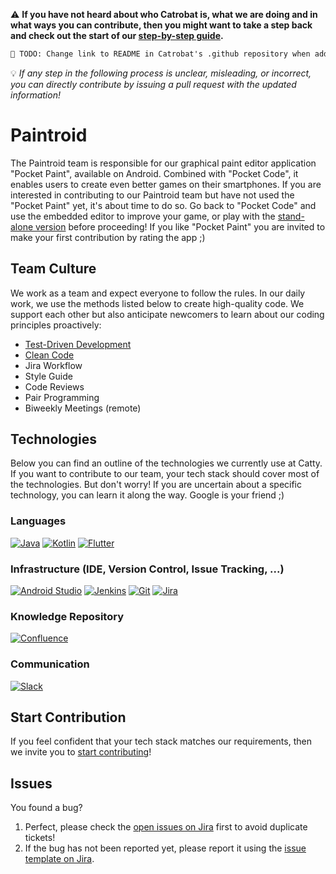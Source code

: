 ⚠️ **__If you have not heard about who Catrobat is, what we are doing and in what ways you can contribute, then you might want to take a step back and check out the start of our [step-by-step guide](https://github.com/Catrobat/Catroid/blob/develop/README.md).__**
```diff
👷 TODO: Change link to README in Catrobat's .github repository when added!
```
💡 *If any step in the following process is unclear, misleading, or incorrect, you can directly contribute by issuing a pull request with the updated information!*



# Paintroid
The Paintroid team is responsible for our graphical paint editor application "Pocket Paint", available on Android. Combined with "Pocket Code", it enables users to create even better games on their smartphones. If you are interested in contributing to our Paintroid team but have not used the "Pocket Paint" yet, it's about time to do so. Go back to "Pocket Code" and use the embedded editor to improve your game, or play with the [stand-alone version](https://play.google.com/store/apps/details?id=org.catrobat.paintroid) before proceeding! If you like "Pocket Paint" you are invited to make your first contribution by rating the app ;)


## Team Culture
We work as a team and expect everyone to follow the rules. In our daily work, we use the methods listed below to create high-quality code. We support each other but also anticipate newcomers to learn about our coding principles proactively:

- [Test-Driven Development](http://wiki.c2.com/?TestDrivenDevelopment)
- [Clean Code](https://www.planetgeek.ch/wp-content/uploads/2013/06/Clean-Code-V2.2.pdf)
- Jira Workflow
- Style Guide
- Code Reviews
- Pair Programming
- Biweekly Meetings (remote)

## Technologies
Below you can find an outline of the technologies we currently use at Catty. If you want to contribute to our team, your tech stack should cover most of the technologies. But don't worry! If you are uncertain about a specific technology, you can learn it along the way. Google is your friend ;)

### Languages
[![Java](http://img.shields.io/badge/Java-darkblue)](https://www.java.com/en/)
[![Kotlin](https://img.shields.io/badge/Kotlin-darkblue)](https://kotlinlang.org/)
[![Flutter](https://img.shields.io/badge/Flutter-nice_to_have-green?labelColor=darkblue)](https://flutter.dev/)

### Infrastructure (IDE, Version Control, Issue Tracking, ...)
[![Android Studio](https://img.shields.io/badge/Android_Studio-purple)](https://developer.android.com/studio)
[![Jenkins](https://img.shields.io/badge/Jenkins-nice_to_have-green?labelColor=purple)](https://www.jenkins.io/)
[![Git](https://img.shields.io/badge/Git-purple)](https://git-scm.com/)
[![Jira](https://img.shields.io/badge/Jira-purple)](https://jira.catrob.at/secure/Dashboard.jspa)

### Knowledge Repository
[![Confluence](https://img.shields.io/badge/Confluence-orange)](https://confluence.catrob.at/)

### Communication
[![Slack](https://img.shields.io/badge/Slack-green)](https://slack.com/)


## Start Contribution
If you feel confident that your tech stack matches our requirements, then we invite you to [start contributing](https://github.com/Catrobat/Catty/blob/develop/.github/onboarding.md)!

## Issues
You found a bug? 
1. Perfect, please check the [open issues on Jira](https://jira.catrob.at/browse/PAINTROID-466?jql=project%20%3D%20PAINTROID%20AND%20issuetype%20%3D%20Bug%20AND%20resolution%20%3D%20Unresolved%20ORDER%20BY%20priority%20DESC%2C%20key%20DESC) first to avoid duplicate tickets!
2. If the bug has not been reported yet, please report it using the [issue template on Jira](https://jira.catrob.at/secure/CreateIssue.jspa?pid=12001&issuetype=1).
